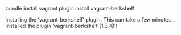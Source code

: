 bundle install
vagrant plugin install vagrant-berkshelf

Installing the 'vagrant-berkshelf' plugin. This can take a few minutes...
Installed the plugin 'vagrant-berkshelf (1.3.4)'!

